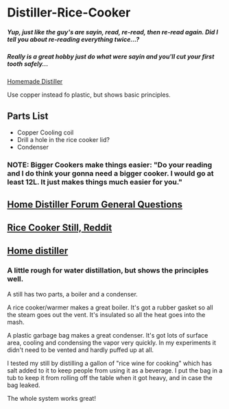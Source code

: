 # Distiller-Rice-Cooker

##### *Yup, just like the guy's are sayin, read, re-read, then re-read again. Did I tell you about re-reading everything twice...?*
##### *Really is a great hobby  just do what were sayin and you'll cut your first tooth safely...*

[Homemade Distiller](https://www.youtube.com/watch?v=FJAEB0-lSRM)

Use copper instead fo plastic, but shows basic principles.

## Parts List

- Copper Cooling coil
- Drill a hole in the rice cooker lid?
- Condenser

### NOTE: Bigger Cookers make things easier: "Do your reading and I do think your gonna need a bigger cooker. I would go at least 12L. It just makes things much easier for you."

## [Home Distiller Forum General Questions](https://homedistiller.org/forum/viewforum.php?f=65)

## [Rice Cooker Still, Reddit](https://www.reddit.com/r/firewater/comments/1j0e00/rice_cooker_still/)

## [Home distiller](https://www.instructables.com/Garbage-Bag-+-Rice-Cooker-=-Alcohol-Still)

### A little rough for water distillation, but shows the principles well. 

A still has two parts, a boiler and a condenser.

A rice cooker/warmer makes a great boiler.
It's got a rubber gasket so all the steam goes out the vent. It's insulated so all the heat goes into the mash.

A plastic garbage bag makes a great condenser.
It's got lots of surface area, cooling and condensing the vapor very quickly.
In my experiments it didn't need to be vented and hardly puffed up at all.

I tested my still by distilling a gallon of "rice wine for cooking" which has salt added to it to keep people from using it as a beverage. I put the bag in a tub to keep it from rolling off the table when it got heavy, and in case the bag leaked.

The whole system works great!

